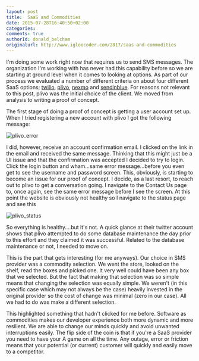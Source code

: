 ```yaml
---
layout: post
title:  SaaS and Commodities
date: 2015-07-28T16:40:50+02:00
categories:
comments: true
authorId: donald_belcham
originalurl: http://www.igloocoder.com/2817/saas-and-commodities
---
```


I'm doing some work right now that requires us to send SMS messages. The organization I'm working with has never had this capability before so we are starting at ground level when it comes to looking at options. As part of our process we evaluated a number of different criteria on about four different SaaS options; [twilio][1], [plivo][2], [nexmo][3] and [sendinblue][4]. For reasons not relevant to this post, plivo was the initial choice of the client. We moved from analysis to writing a proof of concept.

<!--more-->

The first stage of doing a proof of concept is getting a user account set up. When I tried registering a new account with plivo I got the following message:

![plivo_error][5]

I did, however, receive an account confirmation email. I clicked on the link in the email and received the same message. Thinking that this might just be a UI issue and that the confirmation was accepted I decided to try to login. Click the login button and wham…same error message…before you even get to see the username and password screen. This, obviously, is starting to become an issue for our proof of concept. I decide, as a last resort, to reach out to plivo to get a conversation going. I navigate to the Contact Us page to, once again, see the same error message before I see the screen. At this point the website is obviously not healthy so I navigate to the status page and see this

![plivo_status][6]

So everything is healthy….but it's not. A quick glance at their twitter account shows that plivo attempted to do some database maintenance the day prior to this effort and they claimed it was successful. Related to the database maintenance or not, I needed to move on.

This is the part that gets interesting (for me anyways). Our choice in SMS provider was a commodity selection. We went the store, looked on the shelf, read the boxes and picked one. It very well could have been any box that we selected. But the fact that making that selection was so simple means that changing the selection was equally simple. We weren't (in this specific case which may not always be the case) heavily invested in the original provider so the cost of change was minimal (zero in our case). All we had to do was make a different selection.

This highlighted something that hadn't clicked for me before. Software as commodities makes our developer experience both more dynamic and more resilient. We are able to change our minds quickly and avoid unwanted interruptions easily. The flip side of the coin is that if you're a SaaS provider you need to have your A game on all the time. Any outage, error or friction means that your potential (or current) customer will quickly and easily move to a competitor.

[1]: http://twilio.com
[2]: http://plivo.com
[3]: http://nexmo.com
[4]: http://sendinblue.com
[5]: https://farm4.staticflickr.com/3739/19464256764_33dd8b79b9_z.jpg
[6]: https://farm1.staticflickr.com/318/19465913243_18bd4dca97_z.jpg
  
